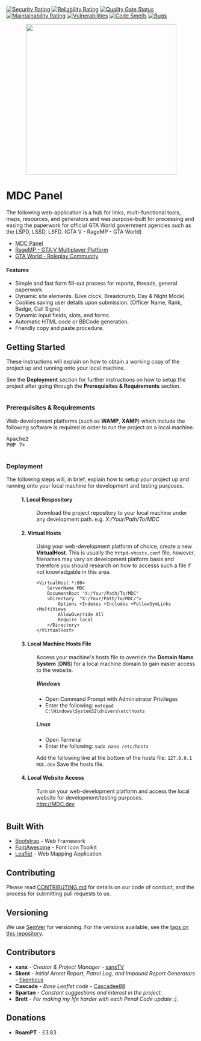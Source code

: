 [![Security Rating](https://sonarcloud.io/api/project_badges/measure?project=xanxTV_MDC-Panel&metric=security_rating)](https://sonarcloud.io/dashboard?id=xanxTV_MDC-Panel)
[![Reliability Rating](https://sonarcloud.io/api/project_badges/measure?project=xanxTV_MDC-Panel&metric=reliability_rating)](https://sonarcloud.io/dashboard?id=xanxTV_MDC-Panel)
[![Quality Gate Status](https://sonarcloud.io/api/project_badges/measure?project=xanxTV_MDC-Panel&metric=alert_status)](https://sonarcloud.io/dashboard?id=xanxTV_MDC-Panel)
[![Maintainability Rating](https://sonarcloud.io/api/project_badges/measure?project=xanxTV_MDC-Panel&metric=sqale_rating)](https://sonarcloud.io/dashboard?id=xanxTV_MDC-Panel)
[![Vulnerabilities](https://sonarcloud.io/api/project_badges/measure?project=xanxTV_MDC-Panel&metric=vulnerabilities)](https://sonarcloud.io/dashboard?id=xanxTV_MDC-Panel)
[![Code Smells](https://sonarcloud.io/api/project_badges/measure?project=xanxTV_MDC-Panel&metric=code_smells)](https://sonarcloud.io/dashboard?id=xanxTV_MDC-Panel)
[![Bugs](https://sonarcloud.io/api/project_badges/measure?project=xanxTV_MDC-Panel&metric=bugs)](https://sonarcloud.io/dashboard?id=xanxTV_MDC-Panel)
<br>
<p align="center">
  <img width="400px" src="https://mdc.xanx.co.uk/images/MDC-Panel.svg">
</p>

# MDC Panel
The following web-application is a hub for links, multi-functional tools, maps, resources, and generators and was purpose-built for processing and easing the paperwork for official GTA World government agencies such as the LSPD, LSSD, LSFD. (GTA V - RageMP - GTA World)
* <a href="https://xanx.co.uk/">MDC Panel</a>
* <a href="https://gta.world/">RageMP - GTA:V Multiplayer Platform</a>
* <a href="https://gta.world/">GTA World - Roleplay Community</a>

#### Features
* Simple and fast form fill-out process for reports, threads, general paperwork.
* Dynamic site elements. (Live clock, Breadcrumb, Day & Night Mode)
* Cookies saving user details upon submission. (Officer Name, Rank, Badge, Call Signs)
* Dynamic input fields, slots, and forms.
* Automatic HTML code or BBCode generation.
* Friendly copy and paste procedure.

## Getting Started
These instructions will explain on how to obtain a working copy of the project up and running onto your local machine.

See the <b>Deployment</b> section for further instructions on how to setup the project after going through the <b>Prerequisites & Requirements</b> section.

#
### Prerequisites & Requirements
Web-development platforms (such as <b>WAMP</b>, <b>XAMP</b>) which include the following software is required in order to run the project on a local machine.
<pre>Apache2
PHP 7+</pre>

#
### Deployment
The following steps will, in brief, explain how to setup your project up and running onto your local machine for development and testing purposes.
<dl><dd>
	
#### 1. Local Respository

<dl>
  <dd>Download the project repository to your local machine under any development path. e.g. <i>X:/Your/Path/To/MDC</i></dd>
</dl>

#### 2. Virtual Hosts

<dl>
  <dd>Using your web-development platform of choice, create a new <b>VirtualHost</b>. This is usually the <code>httpd-vhosts.conf</code> file, however, filenames may vary on development platform basis and therefore you should research on how to accesss such a file if not knowledgable in this area.</dd>
<dd>
	
```
<VirtualHost *:80>
	ServerName MDC
	DocumentRoot "X:/Your/Path/To/MDC"
	<Directory  "X:/Your/Path/To/MDC/">
		Options +Indexes +Includes +FollowSymLinks +MultiViews
		AllowOverride All
		Require local
	</Directory>
</VirtualHost>
```
	
</dd>
</dl>

#### 3. Local Machine Hosts File

<dl>
	<dd>Access your machine's hosts file to override the <b>Domain Name System</b> (<b>DNS</b>) for a local machine domain to gain easier access to the website.</dd>

<dd>

##### Windows

* Open Command Prompt with Administrator Privileges
* Enter the following: <code>notepad C:\Windows\System32\drivers\etc\hosts</code>
</dd>

<dd>

##### Linux

* Open Terminal
* Enter the following: <code>sudo nano /etc/hosts</code>
</dd>

<dd>Add the following line at the bottom of the hosts file: <code>127.0.0.1 MDC.dev</code>
Save the hosts file.</dd>
</dl>

#### 4. Local Website Access

<dl>
<dd>Turn on your web-development platform and access the local website for development/testing purposes.</dd>
<dd><a href="http://MDC.dev">http://MDC.dev</a></dd>
</dl>
</dd>
</dl>

#

## Built With

* [Bootstrap](https://getbootstrap.com/) - Web Framework
* [FontAwesome](https://fontawesome.com/) - Font Icon Toolkit
* [Leaflet](https://leafletjs.com/) - Web Mapping Application

## Contributing

Please read [CONTRIBUTING.md](CONTRIBUTING.md) for details on our code of conduct, and the process for submitting pull requests to us.

## Versioning

We use [SemVer](http://semver.org/) for versioning. For the versions available, see the [tags on this repository](https://github.com/xanxTV/MDC-Panel/tags). 

## Contributors

* **xanx** - *Creator & Project Manager* - [xanxTV](https://github.com/xanxTV)
* **Skent** - *Initial Arrest Report, Patrol Log, and Impound Report Generators* - [Skenticus](https://github.com/Skenticus)
* **Cascade** - *Base Leaflet code* - [Cascadee88](https://github.com/Cascadee88)
* **Spartan** - *Constant suggestions and interest in the project*.
* **Brett** - *For making my life harder with each Penal Code update :)*.

## Donations

* **RoamPT** - £3.83
